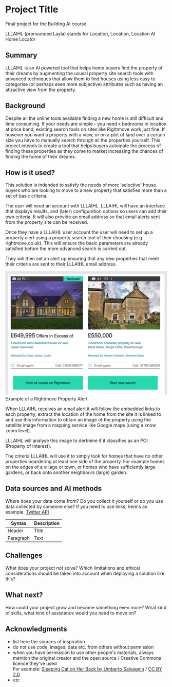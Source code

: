 # Project Title

Final project for the Building AI course

LLLAIHL (pronounced Layla) stands for Location, Location, Location AI Home Locator

## Summary

LLLAIHL is an AI powered tool that helps home buyers find the property of their dreams by augmenting the ususal property site search tools with advanced techniques that allow them to find houses using less easy to categorise (or perhaps even more subjective) attributes such as having an attractive view from the property. 

## Background

Despite all the online tools available finding a new home is still difficult and time consuming. If your needs are simple - you need x bedrooms in <this> location at <this> price band, existing search tools on sites like Rightmove work just fine. If however you want a property with a view, or on a plot of land over a certain size you have to manually search through all the properties yourself. This project intends to create a tool that helps buyers automate the process of finding these properties as they come to market increasing the chances of finding the home of their dreams.

## How is it used?

This solution is indended to satisfy the needs of more 'selective' house buyers who are looking to move to a new property that satisfies more than a set of basic criteria.

The user will need an account with LLLAIHL. LLLAIHL will have an interface that displays results, and (later) configuration options so users can add their own criteria. It will also provide an email address so that email alerts sent from the property site can be received.

Once they have a LLLAIHL user account the user will need to set up a property alert using a property search tool of their choosing (e.g. rightmove.co.uk). This will ensure the basic parameters are already satisfied before the more advanced search is carried out.

They will then set an alert up ensuring that any new properties that meet their criteria are sent to their LLLAIHL email address.

![Example of a Rightmove Property Alert](/RightMove_Property_Alert.png)
Example of a Rightmove Property Alert

When LLLAIHL receives an email alert it will follow the embedded links to each property, extract the location of the home from the site it is linked to and use this information to obtain an image of the property using the satellite image from a mapping service like Google maps (using a know zoom level).

LLLAIHL will analyse this image to dertmine if it classifies as an POI (Property of Interest).

The criteria LLLAIHL will use it to simply look for homes that have no other properties boardering at least one side of the property. For example homes on the edges of a village or town, or homes who have sufficiently large gardens, or back onto another neighbours (large) garden.


## Data sources and AI methods



Where does your data come from? Do you collect it yourself or do you use data collected by someone else?
If you need to use links, here's an example:
[Twitter API](https://developer.twitter.com/en/docs)

| Syntax      | Description |
| ----------- | ----------- |
| Header      | Title       |
| Paragraph   | Text        |

## Challenges

What does your project _not_ solve? Which limitations and ethical considerations should be taken into account when deploying a solution like this?

## What next?

How could your project grow and become something even more? What kind of skills, what kind of assistance would you  need to move on? 


## Acknowledgments

* list here the sources of inspiration 
* do not use code, images, data etc. from others without permission
* when you have permission to use other people's materials, always mention the original creator and the open source / Creative Commons licence they've used
  <br>For example: [Sleeping Cat on Her Back by Umberto Salvagnin](https://commons.wikimedia.org/wiki/File:Sleeping_cat_on_her_back.jpg#filelinks) / [CC BY 2.0](https://creativecommons.org/licenses/by/2.0)
* etc
